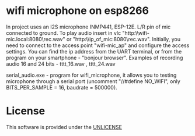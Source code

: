 # wifi microphone on esp8266

  In project uses an  I2S microphone INMP441, ESP-12E. L/R pin of mic connected to ground.
  To play audio insert in vlc  "http:\\\wifi-mic.local:8080\rec.wav"  or "http:\\\ip_of_mic:8080\rec.wav".
  Initially, you need to connect to the access point "wifi-mic_ap" and configure the access settings.
  You can find the ip address from the UART terminal, or from the program on your smartphone - "bonjour browser".
  Examples of recording audio 16 and 24 bits - tttt_16.wav , tttt_24.wav
  
  serial_audio.exe - program for wifi_microphone,  it allows you to testing  microphone through a serial port (uncomment  "//#define NO_WIFI", only BITS_PER_SAMPLE = 16, baudrate = 500000).


# License

  This software is provided under the  <a href="http://unlicense.org/" rel="nofollow">UNLICENSE</a>

